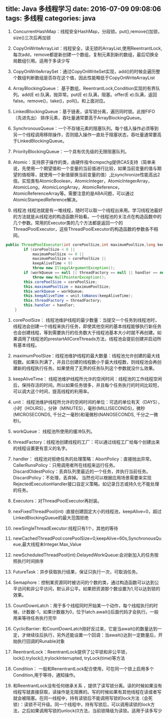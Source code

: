 title: Java 多线程学习
date: 2016-07-09 09:08:06
tags:
 多线程
categories:
 java
---
1. ConcurrentHashMap：线程安全HashMap，分段锁。put(),remove()加锁，size()三次后再加锁

2. CopyOnWriteArrayList：线程安全，读无锁的ArrayList,使用ReentrantLock, 每次add，remove都是新创建一个数组，复制元素到新的数组，最后切换全局数组引用。适用于多读少写
3. CopyOnWriteArraySet：通过CopyOnWriteSet实现，add()的时候会遍历整个数组判断数组是否存在这个值，因此性能略低于CopyOnWriteArrayList

4. ArrayBlockingQueue： 基于数组，ReentrantLock,Condition实现的有界队列。add(E e):队满，抛异常。put(E e):队满，阻塞。offer(E e):队满，返回false。remove()，take()，poll()。和上面对应。

5. LinkedBlockingQueue：基于链表，读写锁分离，遍历同时锁。此按FIFO （先进先出） 排序元素，吞吐量通常要高于ArrayBlockingQueue。

6. SynchronousQueue：一个不存储元素的阻塞队列。每个插入操作必须等到另一个线程调用移除操作，否则插入操作一直处于阻塞状态，吞吐量通常要高于LinkedBlockingQueue。

7. PriorityBlockingQueue：一个具有优先级的无限阻塞队列。

8. Atomic：支持原子操作的类，由硬件指令cmpxchg提供CAS支持（简单来说，先使用一个期望值和一个变量的当前值进行比较，如果当前变量的值与期望的值相等，就使用一个新值替换当前变量的值）,比synchronize性能高出2倍。实现类有AtomicBoolean，AtomicInteger，AtomicIntegerArray，AtomicLong，AtomicLongArray，AtomicReference，AtomicReferenceArray等。需要注意的是ABA问题，可以通过AtomicStampedReference解决。

9.  线程池
线程池就是有一堆线程，随时可以取一个线程出来用。学习线程池最好的方法就是从线程池的构造函数开始看。一个线程池的关注点在构造函数中的几个参数。常用的Executor类的几个方法都是返回一个的ThreadPoolExecutor，这些ThreadPoolExecutor的构造函数的参数各不相同。
```java
public ThreadPoolExecutor(int corePoolSize,int maximumPoolSize,long keepAliveTime,TimeUnit unit,  BlockingQueue<Runnable> workQueue,ThreadFactory threadFactory,RejectedExecutionHandler handler) {
        if (corePoolSize < 0 ||
            maximumPoolSize <= 0 ||
            maximumPoolSize < corePoolSize ||
            keepAliveTime < 0)
            throw new IllegalArgumentException();
        if (workQueue == null || threadFactory == null || handler == null)
            throw new NullPointerException();
        this.corePoolSize = corePoolSize;
        this.maximumPoolSize = maximumPoolSize;
        this.workQueue = workQueue;
        this.keepAliveTime = unit.toNanos(keepAliveTime);
        this.threadFactory = threadFactory;
        this.handler = handler;
    }
```
  1. corePoolSize： 线程池维护线程的最少数量：当提交一个任务到线程池时，线程池会创建一个线程来执行任务，即使其他空闲的基本线程能够执行新任务也会创建线程，等到需要执行的任务数大于线程池基本大小时就不再创建。如果调用了线程池的prestartAllCoreThreads方法，线程池会提前创建并启动所有基本线程。

  2. maximumPoolSize：线程池维护线程的最大数量：线程池允许创建的最大线程数。如果队列满了，并且已创建的线程数小于最大线程数，则线程池会再创建新的线程执行任务。如果使用了无界的任务队列这个参数就没什么效果。

  3. keepAliveTime： 线程池维护线程所允许的空闲时间：线程池的工作线程空闲后，保持存活的时间。所以如果任务很多，并且每个任务执行的时间比较短，可以调大这个时间，提高线程的利用率。

  4. unit： 线程池维护线程所允许的空闲时间的单位：可选的单位有天（DAYS），小时（HOURS），分钟（MINUTES），毫秒(MILLISECONDS)，微秒(MICROSECONDS, 千分之一毫秒)和毫微秒(NANOSECONDS, 千分之一微秒)。

  5. workQueue： 线程池所使用的缓冲队列。

  6. threadFactory：线程池创建线程的工厂：可以通过线程工厂给每个创建出来的线程设置更有意义的名字。

  7. handler： 线程池对拒绝任务的处理策略：AbortPolicy：直接抛出异常。
  CallerRunsPolicy：只用调用者所在线程来运行任务。
  DiscardOldestPolicy：丢弃队列里最近的一个任务，并执行当前任务。
  DiscardPolicy：不处理，丢弃掉。
  当然也可以根据应用场景需要来实现RejectedExecutionHandler接口自定义策略。如记录日志或持久化不能处理的任务。

10. Executors：对ThreadPoolExecutor再封装。

  1. nexFixedThreadPool(int) :直接创建固定大小的线程池，keepAlive=0，超过LinkedBlockingQueue的最大范围拒绝

  2. newSingleThreadExecutor:线程只有1个，其他的等待

  3. newCachedThreadPool:corePoolSize=0,keepAlive=60s,SynchronousQueue,最大线程未Integer.Max_Value

  4. newScheduledThreadPool(int):DelayedWorkQueue:会对新加入的任务按照执行时间排序

11. FutureTask：异步获取执行结果，保证只执行一次，可取消任务。
12. Semaphore：控制某资源同时被访问的个数的类，通过构造函数可以达到公平访问和非公平访问，默认非公平。如果把资源那个数设置为1,可以达到锁的效果。
13. CountDownLatch：用于多个线程同时开始某一个动作，每个线程执行的时候，计数器-1，如果计数器为0，位于latch.await()后面代码才会执行。一般用来等待任务执行完毕
14. CyclicBarrier: 和CountDownLatch刚好反过来，它是当await()的数量达到一定，才继续往后执行，另外还能设置一个回调：当await()达到一定数量后，开始执行回调的Runable对象

15. ReentrantLock：ReentrantLock提供了公平锁和非公平锁，lock().trylock(),trylockInterrupted, tryLock(time)等方法

16. Condition： 一般和RenentrantLock配合使用，可在同一个锁上启用多个Condition,用于等待，通知操作。

17. 和ReentrantLock没有任何继承关系	，提供了读写锁分离。读的时候如果没有线程写就直接获取，读操作是无阻赛的。写的时候如果有其他线程在读或者写就会被阻塞。在同一线程中，持有读锁后不能调用写锁的lock方法（会死锁）：读锁不可升级。同一个线程中，持有写锁后，可以调用读锁的lock方法，之后如果调用写锁的unlock(0方法，当前锁降级为读锁。适用于读多写少
